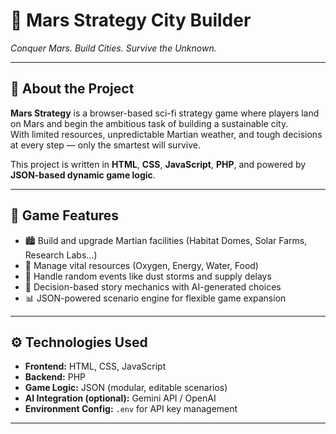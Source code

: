 # 🚀 Mars Strategy City Builder

*Conquer Mars. Build Cities. Survive the Unknown.*

---

## 🌌 About the Project

**Mars Strategy** is a browser-based sci-fi strategy game where players land on Mars and begin the ambitious task of building a sustainable city.  
With limited resources, unpredictable Martian weather, and tough decisions at every step — only the smartest will survive.

This project is written in **HTML**, **CSS**, **JavaScript**, **PHP**, and powered by **JSON-based dynamic game logic**.

---

## 🧠 Game Features

- 🏙️ Build and upgrade Martian facilities (Habitat Domes, Solar Farms, Research Labs...)
- 🔋 Manage vital resources (Oxygen, Energy, Water, Food)
- 📡 Handle random events like dust storms and supply delays
- 🤖 Decision-based story mechanics with AI-generated choices
- 📊 JSON-powered scenario engine for flexible game expansion

---

## ⚙️ Technologies Used

- **Frontend:** HTML, CSS, JavaScript  
- **Backend:** PHP  
- **Game Logic:** JSON (modular, editable scenarios)  
- **AI Integration (optional):** Gemini API / OpenAI  
- **Environment Config:** `.env` for API key management  

---


